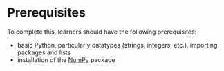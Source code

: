 # Prerequisites

To complete this, learners should have the following prerequisites:

* basic Python, particularly datatypes (strings, integers, etc.), importing packages and lists
* installation of the [NumPy](https://numpy.org/install/) package